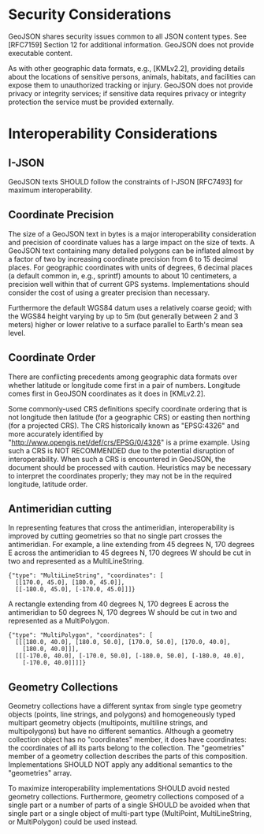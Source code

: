 # Security Considerations

GeoJSON shares security issues common to all JSON content types.  See
[RFC7159] Section 12 for additional information. GeoJSON does not
provide executable content.

As with other geographic data formats, e.g., [KMLv2.2], providing
details about the locations of sensitive persons, animals, habitats, and
facilities can expose them to unauthorized tracking or injury.  GeoJSON
does not provide privacy or integrity services; if sensitive data
requires privacy or integrity protection the service must be provided
externally.

# Interoperability Considerations

## I-JSON

GeoJSON texts SHOULD follow the constraints of I-JSON [RFC7493] for
maximum interoperability.

## Coordinate Precision

The size of a GeoJSON text in bytes is a major interoperability
consideration and precision of coordinate values has a large impact on
the size of texts.  A GeoJSON text containing many detailed polygons can
be inflated almost by a factor of two by increasing coordinate precision
from 6 to 15 decimal places. For geographic coordinates with units of
degrees, 6 decimal places (a default common in, e.g., sprintf) amounts
to about 10 centimeters, a precision well within that of current GPS
systems.  Implementations should consider the cost of using a greater
precision than necessary.

Furthermore the default WGS84 datum uses a relatively coarse geoid; with
the WGS84 height varying by up to 5m (but generally between 2 and 
3 meters) higher or lower relative to a surface parallel to Earth's mean
sea level.

## Coordinate Order

There are conflicting precedents among geographic data formats over
whether latitude or longitude come first in a pair of numbers.
Longitude comes first in GeoJSON coordinates as it does in [KMLv2.2].

Some commonly-used CRS definitions specify coordinate ordering that is
not longitude then latitude (for a geographic CRS) or easting then
northing (for a projected CRS). The CRS historically known as
"EPSG:4326" and more accurately identified by
"http://www.opengis.net/def/crs/EPSG/0/4326" is a prime example.  Using
such a CRS is NOT RECOMMENDED due to the potential disruption of
interoperability. When such a CRS is encountered in GeoJSON, the
document should be processed with caution.  Heuristics may be necessary
to interpret the coordinates properly; they may not be in the required
longitude, latitude order.

## Antimeridian cutting

In representing features that cross the antimeridian, interoperability
is improved by cutting geometries so that no single part crosses the
antimeridian. For example, a line extending from 45 degrees N, 170
degrees E across the antimeridian to 45 degrees N, 170 degrees W should
be cut in two and represented as a MultiLineString.

    {"type": "MultiLineString", "coordinates": [
      [[170.0, 45.0], [180.0, 45.0]],
      [[-180.0, 45.0], [-170.0, 45.0]]]}

A rectangle extending from 40 degrees N, 170 degrees E across the
antimeridian to 50 degrees N, 170 degrees W should be cut in two and
represented as a MultiPolygon.

    {"type": "MultiPolygon", "coordinates": [
      [[[180.0, 40.0], [180.0, 50.0], [170.0, 50.0], [170.0, 40.0],
        [180.0, 40.0]]],
      [[[-170.0, 40.0], [-170.0, 50.0], [-180.0, 50.0], [-180.0, 40.0],
        [-170.0, 40.0]]]]}

## Geometry Collections

Geometry collections have a different syntax from single type geometry
objects (points, line strings, and polygons) and homogeneously typed
multipart geometry objects (multipoints, multiline strings, and
multipolygons) but have no different semantics. Although a geometry
collection object has no "coordinates" member, it does have coordinates:
the coordinates of all its parts belong to the collection.  The
"geometries" member of a geometry collection describes the parts of this
composition. Implementations SHOULD NOT apply any additional semantics
to the "geometries" array.

To maximize interoperability implementations SHOULD avoid nested
geometry collections. Furthermore, geometry collections composed of
a single part or a number of parts of a single SHOULD be avoided when
that single part or a single object of multi-part type (MultiPoint,
MultiLineString, or MultiPolygon) could be used instead.
